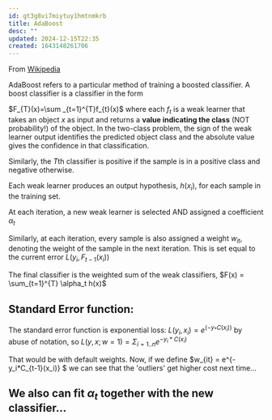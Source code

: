 ```yaml
---
id: gt3g8vi7miytuy1hmtnmkrb
title: AdaBoost
desc: ""
updated: 2024-12-15T22:35
created: 1643148261706
---
```


From [Wikipedia](https://en.wikipedia.org/wiki/AdaBoost#Statistical_understanding_of_boosting)


AdaBoost refers to a particular method of training a boosted classifier. 
A boost classifier is a classifier in the form

$F_{T}(x)=\sum _{t=1}^{T}f_{t}(x)$
where each $f_{t}$ is a weak learner that takes an object $x$ as input and returns a __value indicating the class__ (NOT probability!) of the object. In the two-class problem, the sign of the weak learner output identifies the predicted object class and the absolute value gives the confidence in that classification. 

 Similarly, the $T$th classifier is positive if the sample is in a positive class and negative otherwise.

Each weak learner produces an output hypothesis, $h(x_{i})$, for each sample in the training set.

 At each iteration, a new weak learner is selected AND assigned a coefficient $\alpha_t$

  Similarly, at each iteration, every sample is also assigned a weight $w_{it}$, denoting the weight of the sample in the next iteration. This is set equal to the current error $L(y_i,F_{t-1}(x_i))$

The final classifier is the weighted sum of the weak classifiers, $F(x) = \sum_{t=1}^{T} \alpha_t h(x)$

## Standard Error function:

The standard error function is exponential loss:
$L(y_i,x_i) = e^(-y_*C(x_i))$ by abuse of notation,
so 
$L(y,x;w=1) = \Sigma_{i=1..n}e^{-y_i*C(x_i)}$

That would be with default weights.
Now, if we define $w_{it} = e^{-y_i*C_{t-1}(x_i)} $ we can see that the 'outliers' get higher cost next time...

## We also can fit $\alpha_t$ together with the new classifier... 




